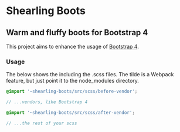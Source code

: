 # Shearling Boots

## Warm and fluffy boots for Bootstrap 4

This project aims to enhance the usage of [Bootstrap 4](https://github.com/twbs/bootstrap).

### Usage

The below shows the including the .scss files. The tilde is a Webpack feature, but just point it to the node_modules directory.

```scss
@import '~shearling-boots/src/scss/before-vendor';

// ...vendors, like Bootstrap 4

@import '~shearling-boots/src/scss/after-vendor';

// ...the rest of your scss
```

